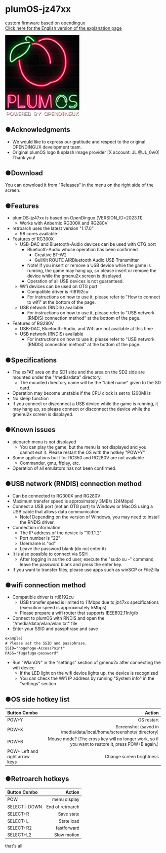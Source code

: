 # plumOS-jz47xx
custom firmware based on opendingux  
[Click here for the English version of the explanation page](./README_EN.md)
  
   <img src="./docs/website/images/plumOS-jz47xx.png" width="240">
  
## ●Acknowledgments
- We would like to express our gratitude and respect to the original OPENDINGUX development team.
- Original plumOS logo & splash image provider [X account: JL @JL_0w0] Thank you!

## ●Download
You can download it from "Releases" in the menu on the right side of the screen.
 
## ●Features
- plumOS-jz47xx is based on OpenDingux (VERSION_ID=2023.11)
     - Works with Anbernic RG300X and RG280V
- retroarch uses the latest version "1.17.0"
     - 98 cores available
- Features of RG300X
     - USB-DAC and Bluetooth-Audio devices can be used with OTG port
         - Bluetooth-Audio whose operation has been confirmed
             - Creative BT-W2
             - GuliKit ROUTE AIRBluetooth Audio USB Transmitter
         - Note! If you insert or remove a USB device while the game is running, the game may hang up, so please insert or remove the device while the gmenu2x screen is displayed.
         - Operation of all USB devices is not guaranteed.
     - Wifi devices can be used on OTG port
         - Compatible driver is rtl8192cu
         - For instructions on how to use it, please refer to "How to connect to wifi" at the bottom of the page.
     - USB network (RNDIS) available
         - For instructions on how to use it, please refer to "USB network (RNDIS) connection method" at the bottom of the page.
- Features of RG280V
     - USB-DAC, Bluetooth-Audio, and Wifi are not available at this time
     - USB network (RNDIS) available
         - For instructions on how to use it, please refer to "USB network (RNDIS) connection method" at the bottom of the page.

## ●Specifications
- The exFAT area on the SD1 side and the area on the SD2 side are mounted under the "/media/data" directory.
     - The mounted directory name will be the "label name" given to the SD card.
- Operation may become unstable if the CPU clock is set to 1200MHz
- No sleep function
- If you connect or disconnect a USB device while the game is running, it may hang up, so please connect or disconnect the device while the gmenu2x screen is displayed.

## ●Known issues
- picoarch menu is not displayed
     - You can play the game, but the menu is not displayed and you cannot exit it.
     Please restart the OS with the hotkey "POW+Y"
- Some applications built for RG350 and RG280V are not available
     - Commander, gmu, ffplay, etc.
- Operation of all emulators has not been confirmed.

## ●USB network (RNDIS) connection method
- Can be connected to RG300X and RG280V
- Maximum transfer speed is approximately 3MB/s (24Mbps)
- Connect a USB port (not an OTG port) to Windows or MacOS using a USB cable that allows data communication
     - Note! Depending on the version of Windows, you may need to install the RNDIS driver.
- Connection information
     - The IP address of the device is "10.1.1.2"
     - Port number is "22"
     - Username is "od"
     - Leave the password blank (do not enter it)
- It is also possible to connect via SSH
     - After logging in as the od user, execute the "sudo su -" command, leave the password blank and press the enter key.
- If you want to transfer files, please use apps such as winSCP or FileZilla

## ●wifi connection method
- Compatible driver is rtl8192cu
     - USB transfer speed is limited to 11Mbps due to jz47xx specifications (execution speed is approximately 5Mbps)
     - Please prepare a wifi router that supports IEEE802.11n/g/b
- Connect to plumOS with RNDIS and open the "/media/data/wlan/wlan.txt" file
- Enter your SSID and passphrase and save
````
example)
# Please set the SSID and passphrase.
SSID="hogehoge-AccessPoint"
PASS="fugafuga-password"
````
- Run "WlanON" in the "settings" section of gmenu2x after connecting the wifi device
     - If the LED light on the wifi device lights up, the device is recognized
     - You can check the Wifi IP address by running "System info" in the "settings" section

## ●OS side hotkey list
| Button Combo | Action |
|:------------|------------:|
| POW+Y | OS restart |
| POW+X | Screenshot (saved in /media/data/local/home/screenshots/ directory) |
| POW+B | Mouse mode? (The cross key will no longer work, so if you want to restore it, press POW+B again.) |
| POW+ Left and right arrow keys | Change screen brightness |

## ●Retroarch hotkeys
| Button Combo | Action |
|:------------|------------:|
| POW | menu display |
| SELECT＋DOWN | End of retroarch |
| SELECT+R | Save state |
| SELECT+L | State load |
| SELECT+R2 | fastforward |
| SELECT+L2 | Slow motion |

that's all
